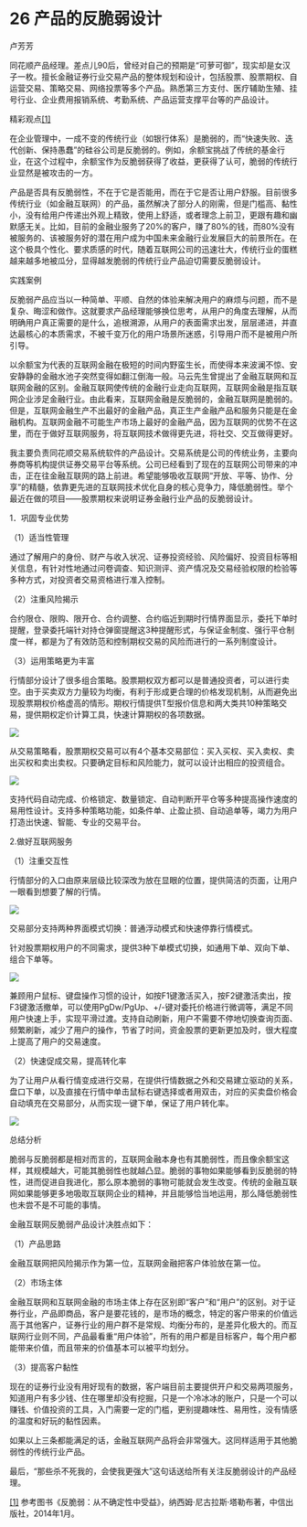 # 26 产品的反脆弱设计

卢芳芳

同花顺产品经理。差点儿90后，曾经对自己的预期是“可萝可御”，现实却是女汉子一枚。擅长金融证券行业交易产品的整体规划和设计，包括股票、股票期权、自运营交易、策略交易、网络投票等多个产品。熟悉第三方支付、医疗辅助生殖、挂号行业、企业费用报销系统、考勤系统、产品运营支撑平台等的产品设计。

精彩观点[[1]](part0500.xhtml#ch1_back)

在企业管理中，一成不变的传统行业（如银行体系）是脆弱的，而“快速失败、迭代创新、保持愚蠢”的硅谷公司是反脆弱的。例如，余额宝挑战了传统的基金行业，在这个过程中，余额宝作为反脆弱获得了收益，更获得了认可，脆弱的传统行业显然是被攻击的一方。

产品是否具有反脆弱性，不在于它是否能用，而在于它是否让用户舒服。目前很多传统行业（如金融互联网）的产品，虽然解决了部分人的刚需，但是门槛高、黏性小，没有给用户传递出外观上精致，使用上舒适，或者理念上前卫，更跟有趣和幽默感无关。比如，目前的金融业服务了20%的客户，赚了80%的钱，而80%没有被服务的、该被服务好的潜在用户成为中国未来金融行业发展巨大的前景所在。在这个极具个性化、要求质感的时代，随着互联网公司的迅速壮大，传统行业的蛋糕越来越多地被瓜分，显得越发脆弱的传统行业产品迫切需要反脆弱设计。

实践案例

反脆弱产品应当以一种简单、平顺、自然的体验来解决用户的麻烦与问题，而不是复杂、晦涩和做作。这就要求产品经理能够换位思考，从用户的角度去理解，从而明确用户真正需要的是什么，追根溯源，从用户的表面需求出发，层层递进，并直达最核心的本质需求，不被千变万化的用户场景所迷惑，引导用户而不是被用户所引导。

以余额宝为代表的互联网金融在极短的时间内野蛮生长，而使得本来波澜不惊、安安静静的金融水池子突然变得如翻江倒海一般。马云先生曾提出了金融互联网和互联网金融的区别。金融互联网使传统的金融行业走向互联网，互联网金融是指互联网企业涉足金融行业。由此看来，互联网金融是反脆弱的，金融互联网是脆弱的。但是，互联网金融生产不出最好的金融产品，真正生产金融产品和服务只能是在金融机构。互联网金融不可能生产市场上最好的金融产品，因为互联网的优势不在这里，而在于做好互联网服务，将互联网技术做得更先进，将社交、交互做得更好。

我主要负责同花顺交易系统软件的产品设计。交易系统是公司的传统业务，主要向券商等机构提供证券交易平台等系统。公司已经看到了现在的互联网公司带来的冲击，正在往金融互联网的路上前进。希望能够吸收互联网“开放、平等、协作、分享”的精髓，依靠更先进的互联网技术优化自身的核心竞争力，降低脆弱性。举个最近在做的项目——股票期权来说明证券金融行业产品的反脆弱设计。

1．巩固专业优势

（1）适当性管理

通过了解用户的身份、财产与收入状况、证券投资经验、风险偏好、投资目标等相关信息，有针对性地通过问卷调查、知识测评、资产情况及交易经验权限的检验等多种方式，对投资者交易资格进行准入控制。

（2）注重风险揭示

合约限仓、限购、限开仓、合约调整、合约临近到期时行情界面显示，委托下单时提醒，登录委托端针对持仓弹窗提醒这3种提醒形式，与保证金制度、强行平仓制度一样，都是为了有效防范和控制期权交易的风险而进行的一系列制度设计。

（3）运用策略更为丰富

行情部分设计了很多组合策略。股票期权双方都可以是普通投资者，可以进行卖空。由于买卖双方力量较为均衡，有利于形成更合理的价格发现机制，从而避免出现股票期权价格虚高的情形。期权行情提供T型报价信息和两大类共10种策略交易，提供期权定价计算工具，快速计算期权的各项数据。

![](images/image01785_jpeg)

从交易策略看，股票期权交易可以有4个基本交易部位：买入买权、买入卖权、卖出买权和卖出卖权。只要确定目标和风险能力，就可以设计出相应的投资组合。

![](images/image01786_jpeg)

支持代码自动完成、价格锁定、数量锁定、自动判断开平仓等多种提高操作速度的易用性设计。支持多种策略功能，如条件单、止盈止损、自动追单等，竭力为用户打造出快速、智能、专业的交易平台。

2.做好互联网服务

（1）注重交互性

行情部分的入口由原来层级比较深改为放在显眼的位置，提供简洁的页面，让用户一眼看到想要了解的行情。

![](images/image01787_jpeg)

交易部分支持两种界面模式切换：普通浮动模式和快速停靠行情模式。

针对股票期权用户的不同需求，提供3种下单模式切换，如通用下单、双向下单、组合下单等。

![](images/image01788_jpeg)

兼顾用户鼠标、键盘操作习惯的设计，如按F1键激活买入，按F2键激活卖出，按F3键激活撤单，可以使用PgDw/PgUp、+/-键对委托价格进行微调等，满足不同用户快速上手，实现平滑过渡。支持自动刷新，用户不需要不停地切换查询页面、频繁刷新，减少了用户的操作，节省了时间，资金股票的更新更加及时，很大程度上提高了用户的交易速度。

（2）快速促成交易，提高转化率

为了让用户从看行情变成进行交易，在提供行情数据之外和交易建立驱动的关系，盘口下单，以及直接在行情中单击鼠标右键选择或者用双击，对应的买卖盘价格会自动填充在交易部分，从而实现一键下单，保证了用户转化率。

![](images/image01789_jpeg)

总结分析

脆弱与反脆弱都是相对而言的，互联网金融本身也有其脆弱性，而且像余额宝这样，其规模越大，可能其脆弱性也就越凸显。脆弱的事物如果能够看到反脆弱的特性，进而促进自我进化，那么原本脆弱的事物可能就会发生改变。传统的金融互联网如果能够更多地吸取互联网企业的精神，并且能够恰当地运用，那么降低脆弱性也未尝不是不可能的事情。

金融互联网反脆弱产品设计决胜点如下：

（1）产品思路

金融互联网把风险揭示作为第一位，互联网金融把客户体验放在第一位。

（2）市场主体

金融互联网和互联网金融的市场主体上存在区别即“客户”和“用户”的区别。对于证券行业，产品即商品，客户是要花钱的，是市场的概念，特定的客户带来的价值远高于其他客户，证券行业的用户群不是常规、均衡分布的，是差异化极大的。而互联网行业则不同，产品最看重“用户体验”，所有的用户都是目标客户，每个用户都能带来价值，而且带来的价值基本可以被平均划分。

（3）提高客户黏性

现在的证券行业没有用好现有的数据，客户端目前主要提供开户和交易两项服务，知道用户有多少钱、住在哪里却没有挖掘，只是一个冷冰冰的账户，只是一个可以赚钱、价值投资的工具，入门需要一定的门槛，更别提趣味性、易用性，没有情感的温度和好玩的黏性因素。

如果以上三条都能满足的话，金融互联网产品将会非常强大。这同样适用于其他脆弱性的传统行业产品。

最后，“那些杀不死我的，会使我更强大”这句话送给所有关注反脆弱设计的产品经理。

[[1]](part0500.xhtml#ch1) 参考图书《反脆弱：从不确定性中受益》，纳西姆·尼古拉斯·塔勒布著，中信出版社，2014年1月。
